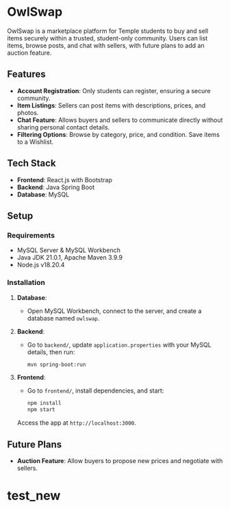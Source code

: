 # OwlSwap

OwlSwap is a marketplace platform for Temple students to buy and sell items securely within a trusted, student-only community. 
Users can list items, browse posts, and chat with sellers, with future plans to add an auction feature.

## Features

- **Account Registration**: Only students can register, ensuring a secure community.
- **Item Listings**: Sellers can post items with descriptions, prices, and photos.
- **Chat Feature**: Allows buyers and sellers to communicate directly without sharing personal contact details.
- **Filtering Options**: Browse by category, price, and condition. Save items to a Wishlist.

## Tech Stack

- **Frontend**: React.js with Bootstrap
- **Backend**: Java Spring Boot
- **Database**: MySQL

## Setup

### Requirements

- MySQL Server & MySQL Workbench
- Java JDK 21.0.1, Apache Maven 3.9.9
- Node.js v18.20.4

### Installation

1. **Database**: 
   - Open MySQL Workbench, connect to the server, and create a database named `owlswap`.

2. **Backend**:
   - Go to `backend/`, update `application.properties` with your MySQL details, then run:
     ```bash
     mvn spring-boot:run
     ```

3. **Frontend**:
   - Go to `frontend/`, install dependencies, and start:
     ```bash
     npm install
     npm start
     ```

   Access the app at `http://localhost:3000`.

## Future Plans

- **Auction Feature**: Allow buyers to propose new prices and negotiate with sellers.


# test_new
